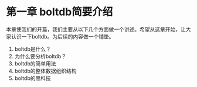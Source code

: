 # 第一章 boltdb简要介绍


本章使我们的开篇，我们主要从以下几个方面做一个讲述。希望从这章开始，让大家认识一下boltdb。为后续的内容做一个铺垫。

1. boltdb是什么？
2. 为什么要分析boltdb？
3. boltdb的简单用法
4. boltdb的整体数据组织结构
5. boltdb的黑科技

